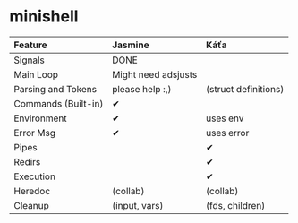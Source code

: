 # minishell

| Feature            | Jasmine             | Káťa               |
|:-------------------|:--------------------|:-------------------|
| Signals            |  DONE               |                    |
| Main Loop          | Might need adsjusts |                    |
| Parsing and Tokens | please help  :,)    |(struct definitions)|
| Commands (Built-in)| ✔                   |                    |
| Environment        | ✔                   | uses env           |
| Error Msg          | ✔                   | uses error         |
| Pipes              |                     | ✔                  |
| Redirs             |                     | ✔                  |
| Execution          |                     | ✔                  |
| Heredoc            | (collab)            | (collab)           |
| Cleanup            | (input, vars)       | (fds, children)    |
